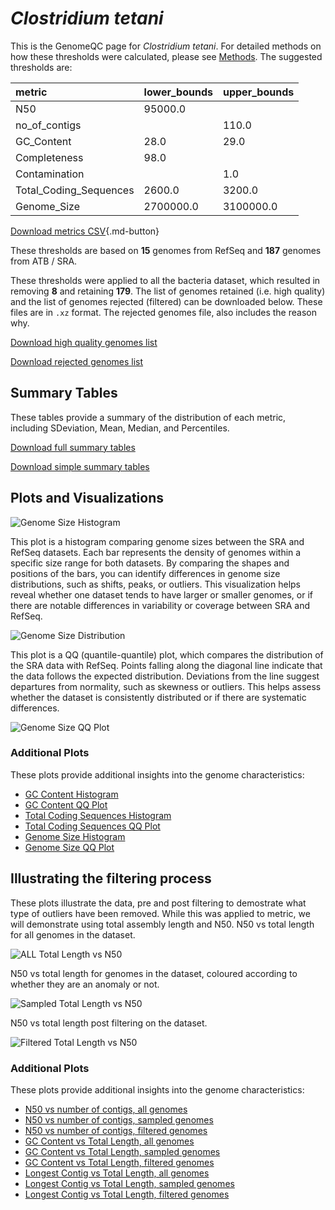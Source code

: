 # *Clostridium tetani*

This is the GenomeQC page for *Clostridium tetani*. For detailed methods on how these thresholds were calculated, please see [Methods](../../methods.md).
The suggested thresholds are: 

| metric                 | lower_bounds   | upper_bounds   |
|:-----------------------|:---------------|:---------------|
| N50                    | 95000.0        |                |
| no_of_contigs          |                | 110.0          |
| GC_Content             | 28.0           | 29.0           |
| Completeness           | 98.0           |                |
| Contamination          |                | 1.0            |
| Total_Coding_Sequences | 2600.0         | 3200.0         |
| Genome_Size            | 2700000.0      | 3100000.0      |

[Download metrics CSV](Clostridium_tetani_metrics.csv){.md-button}


These thresholds are based on **15** genomes from RefSeq and **187** genomes from ATB / SRA.

These thresholds were applied to all the bacteria dataset, which resulted in removing **8** and retaining **179**.
The list of genomes retained (i.e. high quality) and the list of genomes rejected (filtered) can be downloaded below. These files are in `.xz` format. The rejected genomes file, also includes the reason why.

[Download high quality genomes list](Clostridium_tetani_high_quality_genomes.csv.xz)


[Download rejected genomes list](Clostridium_tetani_filtered_out_genomes.csv.xz)



## Summary Tables
These tables provide a summary of the distribution of each metric, including SDeviation, Mean, Median, and Percentiles.

[Download full summary tables](summary.csv)

[Download simple summary tables](selected_summary.csv)

## Plots and Visualizations

![Genome Size Histogram](Genome_Size_refseq_histogram_kde.png)

This plot is a histogram comparing genome sizes between the SRA and RefSeq datasets. Each bar represents the density of genomes within a specific size range for both datasets. By comparing the shapes and positions of the bars, you can identify differences in genome size distributions, such as shifts, peaks, or outliers. This visualization helps reveal whether one dataset tends to have larger or smaller genomes, or if there are notable differences in variability or coverage between SRA and RefSeq.

![Genome Size Distribution](Genome_Size_refseq_histogram_kde.png)

This plot is a QQ (quantile-quantile) plot, which compares the distribution of the SRA data with RefSeq. Points falling along the diagonal line indicate that the data follows the expected distribution. Deviations from the line suggest departures from normality, such as skewness or outliers. This helps assess whether the dataset is consistently distributed or if there are systematic differences.

![Genome Size QQ Plot](Genome_Size_refseq_qqplot.png)

### Additional Plots

These plots provide additional insights into the genome characteristics:

- [GC Content Histogram](GC_Content_refseq_histogram_kde.png)
- [GC Content QQ Plot](GC_Content_refseq_qqplot.png)
- [Total Coding Sequences Histogram](Total_Coding_Sequences_refseq_histogram_kde.png)
- [Total Coding Sequences QQ Plot](Total_Coding_Sequences_refseq_qqplot.png)
- [Genome Size Histogram](Genome_Size_refseq_histogram_kde.png)
- [Genome Size QQ Plot](Genome_Size_refseq_qqplot.png)
## Illustrating the filtering process
These plots illustrate the data, pre and post filtering to demostrate what type of outliers have been removed. While this was applied to metric, we will demonstrate using total assembly length and N50.
N50 vs total length for all genomes in the dataset.

![ALL Total Length vs N50](Clostridium_tetani_all_total_length_N50.png)

N50 vs total length for genomes in the dataset, coloured according to whether they are an anomaly or not.

![Sampled Total Length vs N50](Clostridium_tetani_sample_total_length_N50.png)

N50 vs total length post filtering on the dataset.

![Filtered Total Length vs N50](Clostridium_tetani_filt_total_length_N50.png)

### Additional Plots

These plots provide additional insights into the genome characteristics:

- [N50 vs number of contigs, all genomes](Clostridium_tetani_all_N50_number.png)
- [N50 vs number of contigs, sampled genomes](Clostridium_tetani_sample_N50_number.png)
- [N50 vs number of contigs, filtered genomes](Clostridium_tetani_filt_N50_number.png)
- [GC Content vs Total Length, all genomes](Clostridium_tetani_all_total_length_GC_Content.png)
- [GC Content vs Total Length, sampled genomes](Clostridium_tetani_sample_total_length_GC_Content.png)
- [GC Content vs Total Length, filtered genomes](Clostridium_tetani_filt_total_length_GC_Content.png)
- [Longest Contig vs Total Length, all genomes](Clostridium_tetani_all_total_length_longest.png)
- [Longest Contig vs Total Length, sampled genomes](Clostridium_tetani_sample_total_length_longest.png)
- [Longest Contig vs Total Length, filtered genomes](Clostridium_tetani_filt_total_length_longest.png)
